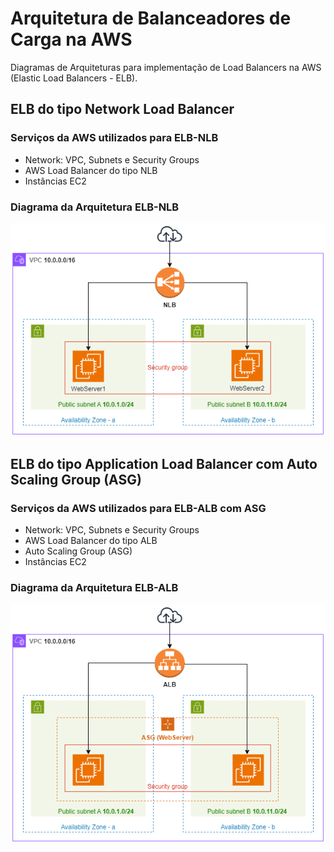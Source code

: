 # Arquitetura de Balanceadores de Carga na AWS

Diagramas de Arquiteturas para implementação de Load Balancers na AWS (Elastic Load Balancers - ELB).

## ELB do tipo Network Load Balancer

### Serviços da AWS utilizados para ELB-NLB

- Network: VPC, Subnets e Security Groups
- AWS Load Balancer do tipo NLB
- Instâncias EC2

### Diagrama da Arquitetura ELB-NLB

![diagrama](./img/Diagram-NLB.png)

## ELB do tipo Application Load Balancer com Auto Scaling Group (ASG)

### Serviços da AWS utilizados para ELB-ALB com ASG

- Network: VPC, Subnets e Security Groups
- AWS Load Balancer do tipo ALB
- Auto Scaling Group (ASG)
- Instâncias EC2

### Diagrama da Arquitetura ELB-ALB

![diagrama](./img/Diagram-ALB.png)
